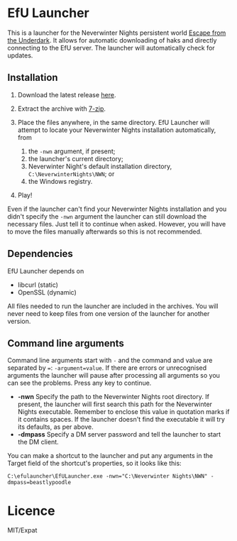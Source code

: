 # EfU Launcher

This is a launcher for the Neverwinter Nights persistent world [Escape from the Underdark][efupw]. It allows for automatic downloading of haks and directly connecting to the EfU server. The launcher will automatically check for updates.

## Installation

1. Download the latest release [here][releases].
2. Extract the archive with [7-zip][7zip].
3. Place the files anywhere, in the same directory. EfU Launcher will attempt to locate your Neverwinter Nights installation automatically, from

    1. the `-nwn` argument, if present;
    2. the launcher's current directory;
    3. Neverwinter Night's default installation directory, `C:\NeverwinterNights\NWN`; or
    4. the Windows registry.

4. Play!

Even if the launcher can't find your Neverwinter Nights installation and you didn't specify the `-nwn` argument the launcher can still download the necessary files. Just tell it to continue when asked. However, you will have to move the files manually afterwards so this is not recommended.

## Dependencies

EfU Launcher depends on

* libcurl (static)
* OpenSSL (dynamic)

All files needed to run the launcher are included in the archives. You will never need to keep files from one version of the launcher for another version.

## Command line arguments

Command line arguments start with `-` and the command and value are separated by `=`: `-argument=value`. If there are errors or unrecognised arguments the launcher will pause after processing all arguments so you can see the problems. Press any key to continue.

* **-nwn** Specify the path to the Neverwinter Nights 
  root directory. If present, the launcher will first search this path for the Neverwinter Nights executable. Remember to enclose this value in quotation marks if it contains spaces. If the launcher doesn't find the executable it will try its defaults, as per above.
* **-dmpass** Specify a DM server password and tell the launcher to start the DM client.

You can make a shortcut to the launcher and put any arguments in the Target field of the shortcut's properties, so it looks like this:

    C:\efulauncher\EfULauncher.exe -nwn="C:\Neverwinter Nights\NWN" -dmpass=beastlypoodle

# Licence

MIT/Expat

[efupw]: http://www.efupw.com
[releases]: https://github.com/commonquail/efulauncher/releases
[7zip]: http://7-zip.com/
